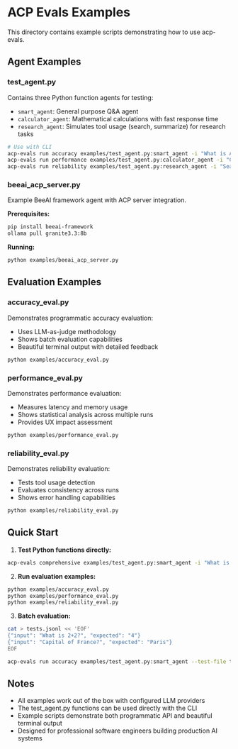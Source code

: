 # ACP Evals Examples

This directory contains example scripts demonstrating how to use acp-evals.

## Agent Examples

### test_agent.py
Contains three Python function agents for testing:
- `smart_agent`: General purpose Q&A agent
- `calculator_agent`: Mathematical calculations with fast response time  
- `research_agent`: Simulates tool usage (search, summarize) for research tasks

```bash
# Use with CLI
acp-evals run accuracy examples/test_agent.py:smart_agent -i "What is AI?" -e "Artificial Intelligence"
acp-evals run performance examples/test_agent.py:calculator_agent -i "Calculate 25% of 80"
acp-evals run reliability examples/test_agent.py:research_agent -i "Search for news" --expected-tools search
```

### beeai_acp_server.py
Example BeeAI framework agent with ACP server integration.

**Prerequisites:**
```bash
pip install beeai-framework
ollama pull granite3.3:8b
```

**Running:**
```bash
python examples/beeai_acp_server.py
```

## Evaluation Examples

### accuracy_eval.py
Demonstrates programmatic accuracy evaluation:
- Uses LLM-as-judge methodology
- Shows batch evaluation capabilities
- Beautiful terminal output with detailed feedback

```bash
python examples/accuracy_eval.py
```

### performance_eval.py
Demonstrates performance evaluation:
- Measures latency and memory usage
- Shows statistical analysis across multiple runs
- Provides UX impact assessment

```bash
python examples/performance_eval.py
```

### reliability_eval.py
Demonstrates reliability evaluation:
- Tests tool usage detection
- Evaluates consistency across runs
- Shows error handling capabilities

```bash
python examples/reliability_eval.py
```

## Quick Start

1. **Test Python functions directly:**
```bash
acp-evals comprehensive examples/test_agent.py:smart_agent -i "What is machine learning?" -e "Machine learning is a subset of AI" --show-details
```

2. **Run evaluation examples:**
```bash
python examples/accuracy_eval.py
python examples/performance_eval.py
python examples/reliability_eval.py
```

3. **Batch evaluation:**
```bash
cat > tests.jsonl << 'EOF'
{"input": "What is 2+2?", "expected": "4"}
{"input": "Capital of France?", "expected": "Paris"}
EOF

acp-evals run accuracy examples/test_agent.py:smart_agent --test-file tests.jsonl
```

## Notes

- All examples work out of the box with configured LLM providers
- The test_agent.py functions can be used directly with the CLI
- Example scripts demonstrate both programmatic API and beautiful terminal output
- Designed for professional software engineers building production AI systems